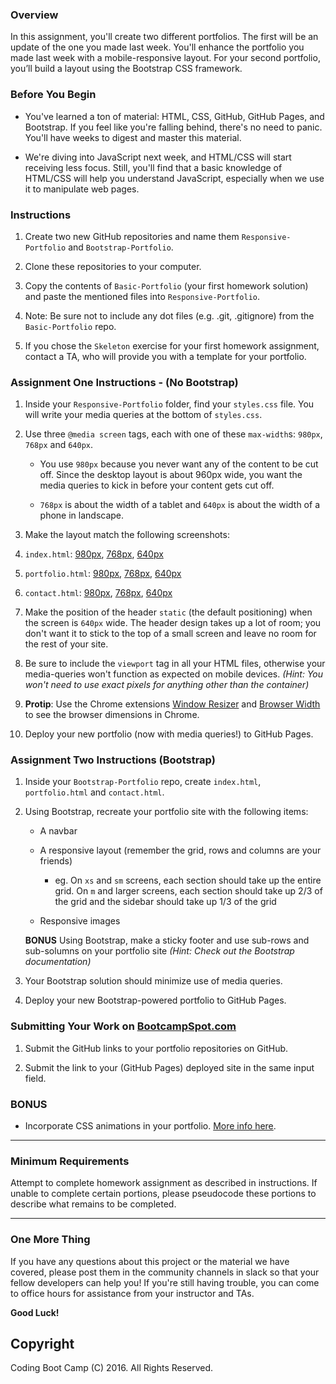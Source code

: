 
### Overview

In this assignment, you'll create two different portfolios. The first will be an update of the one you made last week. You'll enhance the portfolio you made last week with a mobile-responsive layout. For your second portfolio, you’ll build a layout using the Bootstrap CSS framework.

### Before You Begin

* You've learned a ton of material: HTML, CSS, GitHub, GitHub Pages, and Bootstrap. If you feel like you're falling behind, there's no need to panic. You'll have weeks to digest and master this material.

* We're diving into JavaScript next week, and HTML/CSS will start receiving less focus. Still, you'll find that a basic knowledge of HTML/CSS will help you understand JavaScript, especially when we use it to manipulate web pages.

### Instructions

1. Create two new GitHub repositories and name them `Responsive-Portfolio` and `Bootstrap-Portfolio`.

2. Clone these repositories to your computer.

3. Copy the contents of `Basic-Portfolio` (your first homework solution) and paste the mentioned files into `Responsive-Portfolio`.

4. Note: Be sure not to include any dot files (e.g. .git, .gitignore) from the `Basic-Portfolio` repo.

5. If you chose the `Skeleton` exercise for your first homework assignment, contact a TA, who will provide you with a template for your portfolio.

### Assignment One Instructions - (No Bootstrap)

1. Inside your `Responsive-Portfolio` folder, find your `styles.css` file. You will write your media queries at the bottom of `styles.css`.

2. Use three `@media screen` tags, each with one of these `max-width`s: `980px`, `768px` and `640px`.

   * You use `980px` because you never want any of the content to be cut off. Since the desktop layout is about 960px wide, you want the media queries to kick in before your content gets cut off.

   * `768px` is about the width of a tablet and `640px` is about the width of a phone in landscape.

3. Make the layout match the following screenshots:

4. `index.html`: [980px](Images/980-index.jpg), [768px](Images/768-index.jpg), [640px](Images/640-index.jpg)

5. `portfolio.html`: [980px](Images/980-portfolio.jpg), [768px](Images/768-portfolio.jpg), [640px](Images/640-portfolio.jpg)

6. `contact.html`: [980px](Images/980-contact.jpg), [768px](Images/768-contact.jpg), [640px](Images/640-contact.jpg)

7. Make the position of the header `static` (the default positioning) when the screen is `640px` wide. The header design takes up a lot of room; you don't want it to stick to the top of a small screen and leave no room for the rest of your site.

8. Be sure to include the `viewport` tag in all your HTML files, otherwise your media-queries won't function as expected on mobile devices. _(Hint: You won't need to use exact pixels for anything other than the container)_

9. **Protip**: Use the Chrome extensions [Window Resizer](https://chrome.google.com/webstore/detail/window-resizer/kkelicaakdanhinjdeammmilcgefonfh) and [Browser Width](https://chrome.google.com/webstore/detail/browser-width/mlnegepkjlccabakompdmbcmdieaideh) to see the browser dimensions in Chrome.

10. Deploy your new portfolio (now with media queries!) to GitHub Pages.

### Assignment Two Instructions (Bootstrap)

1. Inside your `Bootstrap-Portfolio` repo, create `index.html`, `portfolio.html` and `contact.html`.

2. Using Bootstrap, recreate your portfolio site with the following items:

   * A navbar

   * A responsive layout (remember the grid, rows and columns are your friends)

     * eg. On `xs` and `sm` screens, each section should take up the entire grid. On `m` and larger screens, each section should take up 2/3 of the grid and the sidebar should take up 1/3 of the grid

   * Responsive images

   **BONUS**
   Using Bootstrap, make a sticky footer and use sub-rows and sub-solumns on your portfolio site _(Hint: Check out the Bootstrap documentation)_

3. Your Bootstrap solution should minimize use of media queries.

4. Deploy your new Bootstrap-powered portfolio to GitHub Pages.

### Submitting Your Work on [BootcampSpot.com](http://bootcampspot.com/)

1. Submit the GitHub links to your portfolio repositories on GitHub.

2. Submit the link to your (GitHub Pages) deployed site in the same input field.

### BONUS

* Incorporate CSS animations in your portfolio. [More info here](http://www.w3schools.com/css/css3_animations.asp).

- - -

### Minimum Requirements

Attempt to complete homework assignment as described in instructions. If unable to complete certain portions, please pseudocode these portions to describe what remains to be completed.

- - -

### One More Thing

If you have any questions about this project or the material we have covered, please post them in the community channels in slack so that your fellow developers can help you! If you're still having trouble, you can come to office hours for assistance from your instructor and TAs.

**Good Luck!**

## Copyright

Coding Boot Camp (C) 2016. All Rights Reserved.
